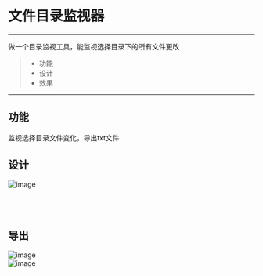 # 文件目录监视器
------

做一个目录监视工具，能监视选择目录下的所有文件更改
> * 功能
> * 设计
> * 效果

------

## 功能
监视选择目录文件变化，导出txt文件
## 设计
![image](https://github.com/luguanxing/LGX-Projects/blob/master/15-%E7%9B%91%E8%A7%86%E7%9B%AE%E5%BD%95%E6%9B%B4%E6%94%B9/pictures/0.jpg?raw=true)<br>
<br><br><br>
## 导出
![image](https://github.com/luguanxing/LGX-Projects/blob/master/15-%E7%9B%91%E8%A7%86%E7%9B%AE%E5%BD%95%E6%9B%B4%E6%94%B9/pictures/1.jpg?raw=true)<br>
![image](https://github.com/luguanxing/LGX-Projects/blob/master/15-%E7%9B%91%E8%A7%86%E7%9B%AE%E5%BD%95%E6%9B%B4%E6%94%B9/pictures/2.jpg?raw=true)<br>

